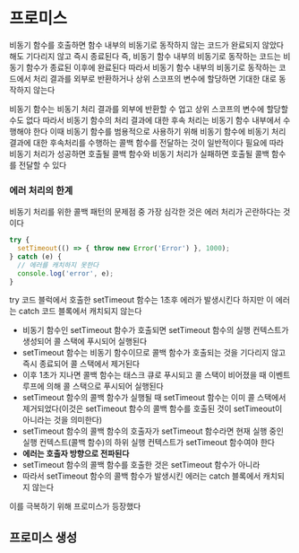 # 프로미스

비동기 함수를 호출하면 함수 내부의 비동기로 동작하지 않는 코드가 완료되지 않았다 해도 기다리지 않고 즉시 종료된다
즉, 비동기 함수 내부의 비동기로 동작하는 코드는 비동기 함수가 종료된 이후에 완료된다
따라서 비동기 함수 내부의 비동기로 동작하는 코드에서 처리 결과를 외부로 반환하거나 상위 스코프의 변수에 할당하면 기대한 대로 동작하지 않는다

비동기 함수는 비동기 처리 결과를 외부에 반환할 수 업고 상위 스코프의 변수에 할당할 수도 없다
따라서 비동기 함수의 처리 결과에 대한 후속 처리는 비동기 함수 내부에서 수행해야 한다
이때 비동기 함수를 범용적으로 사용하기 위해 비동기 함수에 비동기 처리결과에 대한 후속처리를 수행하는 콜백 함수를 전달하는 것이 일반적이다
필요에 따라 비동기 처리가 성공하면 호출될 콜백 함수와 비동기 처리가 실패하면 호출될 콜백 함수를 전달할 수 있다


### 에러 처리의 한계

비동기 처리를 위한 콜백 패턴의 문제점 중 가장 심각한 것은 에러 처리가 곤란하다는 것이다
```js
try {
  setTimeout(() => { throw new Error('Error') }, 1000);
} catch (e) {
  // 에러를 캐치하지 못한다
  console.log('error', e);
}
```
try 코드 블럭에서 호출한 setTimeout 함수는 1초후 에러가 발생시킨다
하지만 이 에러는 catch 코드 블록에서 캐치되지 않는다
- 비동기 함수인 setTimeout 함수가 호출되면 setTimeout 함수의 실행 컨텍스트가 생성되어 콜 스택에 푸시되어 실행된다
- setTimeout 함수는 비동기 함수이므로 콜백 함수가 호출되는 것을 기다리지 않고 즉시 종료되어 콜 스택에서 제거된다
- 이후 1초가 지나면 콜백 함수는 태스크 큐로 푸시되고 콜 스택이 비어졌을 때 이벤트 루프에 의해 콜 스택으로 푸시되어 실행된다
- setTimeout 함수의 콜백 함수가 실행될 때 setTimeout 함수는 이미 콜 스택에서 제거되었다(이것은 setTimeout 함수의 콜백 함수를 호출된 것이 setTimeout이 아니라는 것을 의미한다)
- setTimeout 함수의 콜백 함수의 호출자가 setTimeout 함수라면 현재 실행 중인 실행 컨텍스트(콜백 함수)의 하위 실행 컨텍스트가 setTimeout 함수여야 한다
- **에러는 호출자 방향으로 전파된다**
- setTimeout 함수의 콜백 함수를 호출한 것은 setTimeout 함수가 아니라
- 따라서 setTimeout 함수의 콜백 함수가 발생시킨 에러는 catch 블록에서 캐치되지 않는다

이를 극복하기 위해 프로미스가 등장했다


## 프로미스 생성
